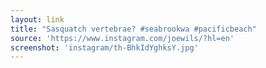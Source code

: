 ```yaml
---
layout: link
title: "Sasquatch vertebrae? #seabrookwa #pacificbeach"
source: 'https://www.instagram.com/joewils/?hl=en'
screenshot: 'instagram/th-BhkIdYghksY.jpg'
---
```


